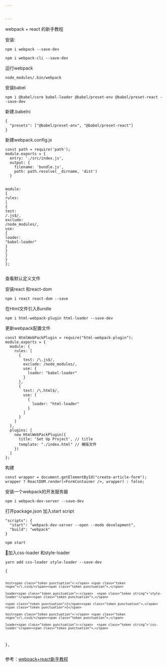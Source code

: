 ```yaml
---


---
```


<p>webpack + react 的新手教程</p>
<p>安装:</p>
<pre class=" language-text"><code class="prism  language-text">npm i webpack --save-dev
</code></pre>
<pre class=" language-text"><code class="prism  language-text">npm i webpack-cli --save-dev
</code></pre>
<p>运行webpack</p>
<pre><code>node_modules/.bin/webpack
</code></pre>
<p>安装babel</p>
<pre class=" language-js"><code class="prism  language-js">npm i @babel<span class="token operator">/</span>core babel<span class="token operator">-</span>loader @babel<span class="token operator">/</span>preset<span class="token operator">-</span>env @babel<span class="token operator">/</span>preset<span class="token operator">-</span>react <span class="token operator">--</span>save<span class="token operator">-</span>dev
</code></pre>
<p>新建.babelrc</p>
<pre class=" language-js"><code class="prism  language-js"><span class="token punctuation">{</span>
  <span class="token string">"presets"</span><span class="token punctuation">:</span> <span class="token punctuation">[</span><span class="token string">"@babel/preset-env"</span><span class="token punctuation">,</span> <span class="token string">"@babel/preset-react"</span><span class="token punctuation">]</span>
<span class="token punctuation">}</span>
</code></pre>
<p>新建webpack.config.js</p>
<pre class=" language-js"><code class="prism  language-js"><span class="token keyword">const</span> path <span class="token operator">=</span> <span class="token function">require</span><span class="token punctuation">(</span><span class="token string">'path'</span><span class="token punctuation">)</span><span class="token punctuation">;</span>
module<span class="token punctuation">.</span>exports <span class="token operator">=</span> <span class="token punctuation">{</span>
  entry<span class="token punctuation">:</span> <span class="token string">'./src/index.js'</span><span class="token punctuation">,</span>
  output<span class="token punctuation">:</span> <span class="token punctuation">{</span>
    filename<span class="token punctuation">:</span> <span class="token string">'bundle.js'</span><span class="token punctuation">,</span>
    path<span class="token punctuation">:</span> path<span class="token punctuation">.</span><span class="token function">resolve</span><span class="token punctuation">(</span>__dirname<span class="token punctuation">,</span> <span class="token string">'dist'</span><span class="token punctuation">)</span>
  <span class="token punctuation">}</span>
 
  module<span class="token punctuation">:</span> <span class="token punctuation">{</span>
    rules<span class="token punctuation">:</span> <span class="token punctuation">[</span>
      <span class="token punctuation">{</span>
        test<span class="token punctuation">:</span> <span class="token regex">/\.js$/</span><span class="token punctuation">,</span>
        exclude<span class="token punctuation">:</span> <span class="token regex">/node_modules/</span><span class="token punctuation">,</span>
        use<span class="token punctuation">:</span> <span class="token punctuation">{</span>
          loader<span class="token punctuation">:</span> <span class="token string">"babel-loader"</span>
        <span class="token punctuation">}</span>
      <span class="token punctuation">}</span>
    <span class="token punctuation">]</span>
  <span class="token punctuation">}</span>
<span class="token punctuation">}</span><span class="token punctuation">;</span>
</code></pre>
<p>查看默认定义文件</p>
<p>安装react 和react-dom</p>
<pre class=" language-js"><code class="prism  language-js">npm i react react<span class="token operator">-</span>dom <span class="token operator">--</span>save
</code></pre>
<p>在Html文件引入Bundle</p>
<pre class=" language-text"><code class="prism  language-text">npm i html-webpack-plugin html-loader --save-dev
</code></pre>
<p>更新webpack配置文件</p>
<pre class=" language-js"><code class="prism  language-js"><span class="token keyword">const</span> HtmlWebPackPlugin <span class="token operator">=</span> <span class="token function">require</span><span class="token punctuation">(</span><span class="token string">"html-webpack-plugin"</span><span class="token punctuation">)</span><span class="token punctuation">;</span>
module<span class="token punctuation">.</span>exports <span class="token operator">=</span> <span class="token punctuation">{</span>
  module<span class="token punctuation">:</span> <span class="token punctuation">{</span>
    rules<span class="token punctuation">:</span> <span class="token punctuation">[</span>
      <span class="token punctuation">{</span>
        test<span class="token punctuation">:</span> <span class="token regex">/\.js$/</span><span class="token punctuation">,</span>
        exclude<span class="token punctuation">:</span> <span class="token regex">/node_modules/</span><span class="token punctuation">,</span>
        use<span class="token punctuation">:</span> <span class="token punctuation">{</span>
          loader<span class="token punctuation">:</span> <span class="token string">"babel-loader"</span>
        <span class="token punctuation">}</span>
      <span class="token punctuation">}</span><span class="token punctuation">,</span>
      <span class="token punctuation">{</span>
        test<span class="token punctuation">:</span> <span class="token regex">/\.html$/</span><span class="token punctuation">,</span>
        use<span class="token punctuation">:</span> <span class="token punctuation">[</span>
          <span class="token punctuation">{</span>
            loader<span class="token punctuation">:</span> <span class="token string">"html-loader"</span>
          <span class="token punctuation">}</span>
        <span class="token punctuation">]</span>
      <span class="token punctuation">}</span>
    <span class="token punctuation">]</span>
  <span class="token punctuation">}</span><span class="token punctuation">,</span>
  plugins<span class="token punctuation">:</span> <span class="token punctuation">[</span>
    <span class="token keyword">new</span> <span class="token class-name">HtmlWebPackPlugin</span><span class="token punctuation">(</span><span class="token punctuation">{</span>
      title<span class="token punctuation">:</span> <span class="token string">'Set Up Project'</span><span class="token punctuation">,</span> <span class="token comment">// title</span>
      template<span class="token punctuation">:</span> <span class="token string">"./index.html"</span> <span class="token comment">// 模版文件</span>
    <span class="token punctuation">}</span><span class="token punctuation">)</span>
  <span class="token punctuation">]</span>
<span class="token punctuation">}</span><span class="token punctuation">;</span>
</code></pre>
<p>构建</p>
<pre class=" language-js"><code class="prism  language-js"><span class="token keyword">const</span> wrapper <span class="token operator">=</span> document<span class="token punctuation">.</span><span class="token function">getElementById</span><span class="token punctuation">(</span><span class="token string">"create-article-form"</span><span class="token punctuation">)</span><span class="token punctuation">;</span>
wrapper <span class="token operator">?</span> ReactDOM<span class="token punctuation">.</span><span class="token function">render</span><span class="token punctuation">(</span><span class="token operator">&lt;</span>FormContainer <span class="token operator">/</span><span class="token operator">&gt;</span><span class="token punctuation">,</span> wrapper<span class="token punctuation">)</span> <span class="token punctuation">:</span> <span class="token boolean">false</span><span class="token punctuation">;</span>
</code></pre>
<p>安装一个webpack的开发服务器</p>
<pre class=" language-js"><code class="prism  language-js">npm i webpack<span class="token operator">-</span>dev<span class="token operator">-</span>server <span class="token operator">--</span>save<span class="token operator">-</span>dev
</code></pre>
<p>打开package.json 加入start script</p>
<pre class=" language-js"><code class="prism  language-js"><span class="token string">"scripts"</span><span class="token punctuation">:</span> <span class="token punctuation">{</span>
  <span class="token string">"start"</span><span class="token punctuation">:</span> <span class="token string">"webpack-dev-server --open --mode development"</span><span class="token punctuation">,</span>
  <span class="token string">"build"</span><span class="token punctuation">:</span> <span class="token string">"webpack"</span>
<span class="token punctuation">}</span>
</code></pre>
<pre class=" language-js"><code class="prism  language-js">npm start
</code></pre>
<p>加入css-loader 和style-loader</p>
<pre class=" language-js"><code class="prism  language-js">yarn add css<span class="token operator">-</span>loader style<span class="token operator">-</span>loader <span class="token operator">--</span>save<span class="token operator">-</span>dev
</code></pre>
<pre class=" language-js"><code class="prism  language-js"><span class="token punctuation">{</span>

	test<span class="token punctuation">:</span> <span class="token regex">/\.css$/</span><span class="token punctuation">,</span>

	loader<span class="token punctuation">:</span>  <span class="token string">'style-loader'</span><span class="token punctuation">,</span>

	<span class="token punctuation">}</span><span class="token punctuation">,</span> <span class="token punctuation">{</span>

	test<span class="token punctuation">:</span> <span class="token regex">/\.css$/</span><span class="token punctuation">,</span>

	loader<span class="token punctuation">:</span>  <span class="token string">'css-loader'</span><span class="token punctuation">,</span>

<span class="token punctuation">}</span><span class="token punctuation">,</span>
</code></pre>
<p>参考：<a href="https://zhuanlan.zhihu.com/p/47704649">webpack+react新手教程</a></p>

